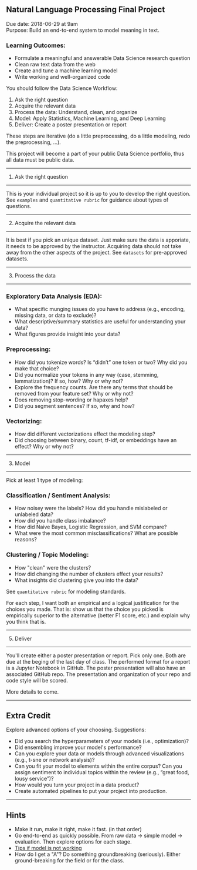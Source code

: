 Natural Language Processing Final Project
------

Due date: 2018-06-29 at 9am  
Purpose: Build an end-to-end system to model meaning in text.

### Learning Outcomes:

- Formulate a meaningful and answerable Data Science research question
- Clean raw text data from the web
- Create and tune a machine learning model
- Write working and well-organized code

You should follow the Data Science Workflow:

1. Ask the right question
2. Acquire the relevant data
3. Process the data: Understand, clean, and organize
4. Model: Apply Statistics, Machine Learning, and Deep Learning
5. Deliver: Create a poster presentation or report

These steps are iterative (do a little preprocessing, do a little modeling, redo the preprocessing, …).

This project will become a part of your public Data Science portfolio, thus all data must be public data.  

----
1. Ask the right question
----

This is your individual project so it is up to you to develop the right question. See `examples` and `quantitative rubric` for guidance about types of questions.

----
2. Acquire the relevant data
----

It is best if you pick an unique dataset. Just make sure the data is apporiate, it needs to be approved by the instructor. Acquiring data should not take away from the other aspects of the project. See `datasets` for pre-approved datasets.

----
3. Process the data
----

### Exploratory Data Analysis (EDA):

- What specific munging issues do you have to address (e.g., encoding, missing data, or data to exclude)?
- What descriptive/summary statistics are useful for understanding your data?
- What figures provide insight into your data?

### Preprocessing: 

- How did you tokenize words? Is “didn’t” one token or two? Why did you make that choice?
- Did you normalize your tokens in any way (case, stemming, lemmatization)? If so, how? Why or why not?
- Explore the frequency counts. Are there any terms that should be removed from your feature set? Why or why not?
- Does removing stop-wording or hapaxes help?
- Did you segment sentences? If so, why and how?

### Vectorizing:

- How did different vectorizations effect the modeling step?
- Did choosing between binary, count, tf-idf, or embeddings have an effect? Why or why not?

----
3. Model
----

Pick at least 1 type of modeling:

### Classification / Sentiment Analysis:

- How noisey were the labels? How did you handle mislabeled or unlabeled data?
- How did you handle class imbalance?
- How did Naive Bayes, Logistic Regression, and SVM compare?
- What were the most common misclassifications? What are possible reasons?

### Clustering / Topic Modeling:

- How "clean" were the clusters?
- How did changing the number of clusters effect your results?
- What insights did clustering give you into the data?

See `quantitative rubric` for modeling standards.

For each step, I want both an empirical and a logical justification for the choices you made. That is: show us that the choice you picked is empirically superior to the alternative (better F1 score, etc.) and explain why you think that is.  

----
5. Deliver
-----

You'll create either a poster presentation or report. Pick only one. Both are due at the beging of the last day of class. The performed format for a report is a Jupyter Notebook in GitHub. The poster presentation will also have an associated GitHub repo. The presentation and organization of your repo and code style will be scored. 

More details to come.

----
Extra Credit
----

Explore advanced options of your choosing. Suggestions:  

- Did you search the hyperparameters of your models (i.e., optimization)?  
- Did ensembling improve your model's performance?
- Can you explore your data or models through advanced visualizations (e.g., t-sne or network analysis)?
- Can you fit your model to elements within the entire corpus? Can you assign sentiment to individual topics within the review (e.g., “great food, lousy service”)?   
- How would you turn your project in a data product?
- Create automated pipelines to put your project into production.

----
Hints
----

- Make it run, make it right, make it fast. (in that order)
- Go end-to-end as quickly possible. From raw data -> simple model -> evaluation. Then explore options for each stage.
- [Tips if model is not working](https://blog.slavv.com/37-reasons-why-your-neural-network-is-not-working-4020854bd607)
- How do I get a "A"? Do something groundbreaking (seriously). Either ground-breaking for the field or for the class.
